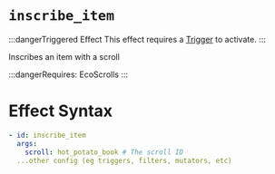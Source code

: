 # `inscribe_item`
:::dangerTriggered Effect
This effect requires a [Trigger](https://plugins.auxilor.io/effects/all-triggers) to activate.
:::

Inscribes an item with a scroll

:::dangerRequires:
EcoScrolls
:::

# Effect Syntax

```yaml
- id: inscribe_item
  args:
    scroll: hot_potato_book # The scroll ID
  ...other config (eg triggers, filters, mutators, etc)
```
